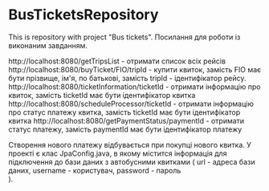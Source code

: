 # BusTicketsRepository
This is repository with project "Bus tickets".
Посилання для роботи із виконаним завданням.

http://localhost:8080/getTripsList - отримати список всіх рейсів
http://localhost:8080/buyTicket/FIO/tripId - купити квиток, замість FIO має бути прізвище, ім'я, по батькові, замість tripId - ідентифікатор рейсу.
http://localhost:8080/ticketInformation/ticketId - отримати інформацію про квиток, замість ticketId має бути ідентифікатор квитка
http://localhost:8080/scheduleProcessor/ticketId - отримати інформацію про статус платежу квитка, замість ticketId має бути ідентифікатор квитка
http://localhost:8080/getPaymentStatus/paymentId - отримати статус платежу, замість paymentId має бути ідентифікатор платежу

Створення нового платежу відбувається при покупці нового квитка.
У проекті є клас JpaConfig.java, в якому містится інформація для підключення до бази даних з автобусними квитками
(
    url - адреса бази даних,
    username - користувач,
    password - пароль    
).
